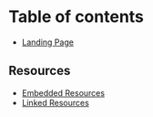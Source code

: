 # Table of contents

* [Landing Page](README.md)

## Resources

* [Embedded Resources](resources/embedded-resources.md)
* [Linked Resources](resources/linked-resources.md)

